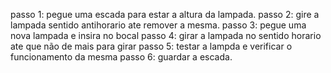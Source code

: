 passo 1: pegue uma escada para estar a altura da lampada.
passo 2: gire a lampada sentido antihorario ate remover a mesma.
passo 3: pegue uma nova lampada e insira no bocal
passo 4: girar a lampada no sentido horario ate que não de mais para girar
passo 5: testar a lampda e verificar o funcionamento da mesma
passo 6: guardar a escada.